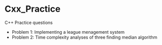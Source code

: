 # Cxx_Practice
C++ Practice questions
* Problem 1: Implementing a league menagement system
* Problem 2: Time complexity analyses of three finding median algorithm
